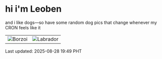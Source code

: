 # hi i'm Leoben

and i like dogs—so have some random dog pics that change whenever my CRON feels like it

|  |  |
|--------|----------|
| ![Borzoi](https://random-dog-vercel.vercel.app/api/random-borzoi?v=1756381769) | ![Labrador](https://random-dog-vercel.vercel.app/api/random-labrador?v=1756381769) |

Last updated: 2025-08-28 19:49 PHT
